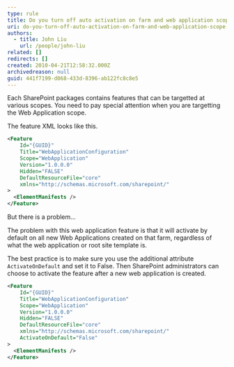 ```yaml
---
type: rule
title: Do you turn off auto activation on farm and web application scope features?
uri: do-you-turn-off-auto-activation-on-farm-and-web-application-scope-features
authors:
  - title: John Liu
    url: /people/john-liu
related: []
redirects: []
created: 2010-04-21T12:58:32.000Z
archivedreason: null
guid: 441f7199-d068-433d-8396-ab122fc8c8e5
---
```

Each SharePoint packages contains features that can be targetted at various scopes. You need to pay special attention when you are targetting the Web Application scope.

The feature XML looks like this.
```xml
<Feature 
    Id="{GUID}"
    Title="WebApplicationConfiguration" 
    Scope="WebApplication" 
    Version="1.0.0.0" 
    Hidden="FALSE" 
    DefaultResourceFile="core" 
    xmlns="http://schemas.microsoft.com/sharepoint/" 
>
  <ElementManifests />
</Feature>
```

But there is a problem...

<!--endintro-->

The problem with this web application feature is that it will activate by default on all new Web Applications created on that farm, regardless of what the web application or root site template is.

The best practice is to make sure you use the additional attribute `ActivateOnDefault` and set it to False. Then SharePoint administrators can choose to activate the feature after a new web application is created.

```xml
<Feature 
    Id="{GUID}" 
    Title="WebApplicationConfiguration" 
    Scope="WebApplication" 
    Version="1.0.0.0" 
    Hidden="FALSE" 
    DefaultResourceFile="core" 
    xmlns="http://schemas.microsoft.com/sharepoint/"
    ActivateOnDefault="False"
>
  <ElementManifests />
</Feature>
```
